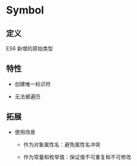 # Symbol

## 定义

ES6 新增的原始类型

## 特性

- 创建唯一标识符

- 无法被遍历

## 拓展

- 使用场景

   - 作为对象属性名：避免属性名冲突

   - 作为常量和枚举值：保证值不可重复和不可修改
